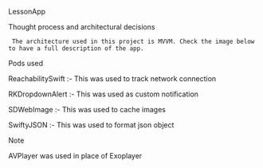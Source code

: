 LessonApp

Thought process and architectural decisions

     The architecture used in this project is MVVM. Check the image below to have a full description of the app.   

Pods used
 
  ReachabilitySwift :- This was used to track network connection

  RKDropdownAlert :- This was used as custom notification

  SDWebImage :- This was used to cache images

  SwiftyJSON :- This was used to format json object

Note

  AVPlayer was used in place of Exoplayer
